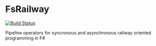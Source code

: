 # FsRailway
[![Build Status](https://dev.azure.com/fsharpck/FsRailway/_apis/build/status/FsRailway?branchName=master)](https://dev.azure.com/fsharpck/FsRailway/_build/latest?definitionId=1&branchName=master)

Pipeline operators for syncronous and asynchronous railway oriented programming in F#
